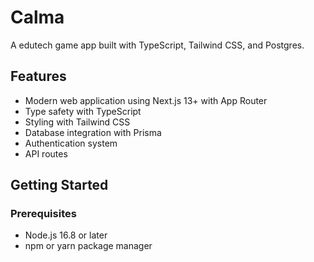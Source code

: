 # Calma

A edutech game app built with TypeScript, Tailwind CSS, and Postgres.

## Features

- Modern web application using Next.js 13+ with App Router
- Type safety with TypeScript
- Styling with Tailwind CSS
- Database integration with Prisma
- Authentication system
- API routes

## Getting Started

### Prerequisites

- Node.js 16.8 or later
- npm or yarn package manager
